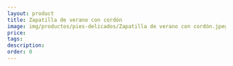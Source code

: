 ```yaml
---
layout: product
title: Zapatilla de verano con cordón
image: img/productos/pies-delicados/Zapatilla de verano con cordón.jpeg
price: 
tags: 
description: 
order: 0
---
```

